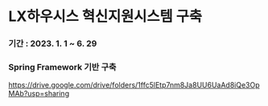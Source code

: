 # LX하우시스 혁신지원시스템 구축
### 기간 : 2023. 1. 1 ~ 6. 29
### Spring Framework 기반 구축
https://drive.google.com/drive/folders/1ffc5lEtp7nm8Ja8UU6UaAd8iQe3OpMAb?usp=sharing
